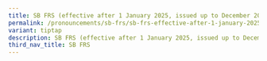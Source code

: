 ```yaml
---
title: SB FRS (effective after 1 January 2025, issued up to December 2025)
permalink: /pronouncements/sb-frs/sb-frs-effective-after-1-january-2025-issued-up-to-december-2025/
variant: tiptap
description: SB FRS (effective after 1 January 2025, issued up to December 2025)
third_nav_title: SB FRS
---
```

